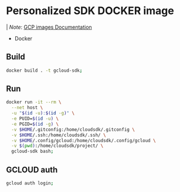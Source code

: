 # Personalized SDK DOCKER image
| *Note*: [GCP images Documentation](https://cloud.google.com/sdk/docs/downloads-docker)
* Docker 

## Build
```bash
docker build . -t gcloud-sdk;
```

## Run
```bash
docker run -it --rm \
  --net host \
  -u "$(id -u):$(id -g)" \
  -e PUID=$(id -u) \
  -e PGID=$(id -g) \
  -v $HOME/.gitconfig:/home/cloudsdk/.gitconfig \
  -v $HOME/.ssh:/home/cloudsdk/.ssh/ \
  -v $HOME/.config/gcloud:/home/cloudsdk/.config/gcloud \
  -v $(pwd):/home/cloudsdk/project/ \
  gcloud-sdk bash;
```

## GCLOUD auth
```bash
gcloud auth login;
```